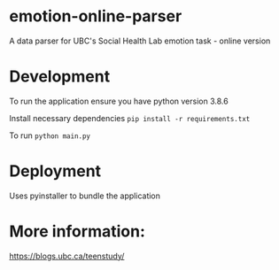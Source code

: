 # emotion-online-parser
A data parser for UBC's Social Health Lab emotion task - online version

# Development
To run the application ensure you have python version 3.8.6

Install necessary dependencies
``` pip install -r requirements.txt ```

To run
``` python main.py ```

# Deployment
Uses pyinstaller to bundle the application

# More information:
https://blogs.ubc.ca/teenstudy/

